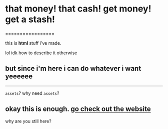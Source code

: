 # that money! that cash! get money! get a stash!
=================

this is **html** stuff i've made. 

lol idk how to describe it otherwise

## but since i'm here i can do whatever i want yeeeeee
------------

`assets`? why need `assets`?

okay this is enough. [go check out the website](https://zagyen8913.github.io/)
-------------------

why are you still here?
